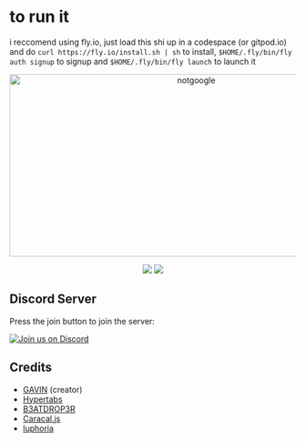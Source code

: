 <!-- Notice for idiots -->
# to run it
i reccomend using fly.io, just load this shi up in a codespace (or gitpod.io) and do `curl https://fly.io/install.sh | sh` to install, `$HOME/.fly/bin/fly auth signup` to signup and `$HOME/.fly/bin/fly launch` to launch it

<div align="center">
         
<img src="https://socialify.git.ci/gavingogaming/bio-browse/image?font=Inter&forks=1&issues=1&logo=https://raw.githubusercontent.com/GavinGoGaming/bio/b9c1eeb17f1ebf26afc47cca52ae2992799a1a00/notGoogleG.png&name=1&owner=1&pattern=Solid&stargazers=1&theme=Dark" alt="notgoogle" width="640" height="320" />

<a href="" alt="Made with NodeJS"><img src="https://img.shields.io/badge/Made%20with-Node.JS-6DA55F?style=for-the-badge&logo=node.js&logoColor=white"></a> 
<a href="https://github.com/gavingogaming/bio-browse/graphs/contributors/" alt=""><img src="https://img.shields.io/github/contributors/gavingogaming/bio-browse?style=for-the-badge"></a>

</div>

## Discord Server

Press the join button to join the server:

[![Join us on Discord](https://invidget.switchblade.xyz/fzrmxgu2NR?theme=light)](https://discord.gg/fzrmxgu2NR)

## Credits
- [GAVIN](https://github.com/gavingogaming) (creator)
- [Hypertabs](https://github.com/amythest-network/Hypertabs)
- [B3ATDROP3R](https://github.com/B3ATDROP3R)
- [Caracal.js](https://github.com/caracal-js)
- [luphoria](https://github.com/luphoria)
